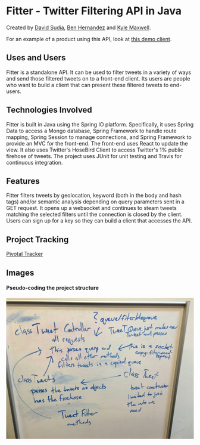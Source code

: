 # Fitter - Twitter Filtering API in Java
Created by [David Sudia](https://github.com/dsudia), [Ben Hernandez](https://github.com/benaychh) and [Kyle Maxwell](https://github.com/KyleJayMaxwell).

For an example of a product using this API, look at [this demo client](https://github.com/BenAychh/react-twitter-client).

## Uses and Users
Fitter is a standalone API. It can be used to filter tweets in a variety of ways and send those filtered tweets on to a front-end client. Its users are people who want to build a client that can present these filtered tweets to end-users.

## Technologies Involved
Fitter is built in Java using the Spring IO platform. Specifically, it uses Spring Data to access a Mongo database, Spring Framework to handle route mapping, Spring Session to manage connections, and Spring Framework to provide an MVC for the front-end. The front-end uses React to update the view. It also uses Twitter's HoseBird Client to access Twitter's 1% public firehose of tweets. The project uses JUnit for unit testing and Travis for continuous integration. 

## Features
Fitter filters tweets by geolocation, keyword (both in the body and hash tags) and/or semantic analysis depending on query parameters sent in a GET request. It opens up a websocket and continues to steam tweets matching the selected filters until the connection is closed by the client. Users can sign up for a key so they can build a client that accesses the API.

## Project Tracking
[Pivotal Tracker](https://www.pivotaltracker.com/n/projects/1572541)

## Images
#### Pseudo-coding the project structure
![pseudocode](./pseudocoding.JPG)
